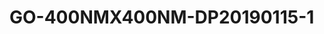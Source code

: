 <a name="material" />

# GO-400NMX400NM-DP20190115-1
<script type="application/ld+json">
  {
    "@context": "https://schema.org/",
    "@type": "ChemicalSubstance",
    "http://purl.org/dc/terms/conformsTo":
      {
        "@type": "CreativeWork",
        "@id": "https://bioschemas.org/profiles/ChemicalSubstance/0.4-RELEASE/"
      },
    "@id": "https://egonw.github.io/nanowiki/nanowiki487.html#material",
    "name": "GO-400NMX400NM-DP20190115-1",
    "sameAs": "http://127.0.0.1/mediawiki/index.php/Special:URIResolver/GO-2D400NMX400NM-2DDP20190115-2D1"
  }
</script>

